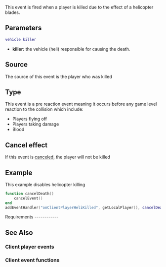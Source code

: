 This event is fired when a player is killed due to the effect of a helicopter blades.

Parameters
----------

``` lua
vehicle killer
```

-   **killer:** the vehicle (heli) responsible for causing the death.

Source
------

The source of this event is the player who was killed

Type
----

This event is a pre reaction event meaning it occurs before any game level reaction to the collision which include:

-   Players flying off
-   Players taking damage
-   Blood

Cancel effect
-------------

If this event is [canceled](/docs/event_system#canceling.md "wikilink"), the player will not be killed

Example
-------

<section class="client" name="Client" show="true">
This example disables helicopter killing

``` lua
function cancelDeath()
    cancelEvent()
end
addEventHandler("onClientPlayerHeliKilled", getLocalPlayer(), cancelDeath)
```

</section>
Requirements
------------

See Also
--------

### Client player events

### Client event functions
